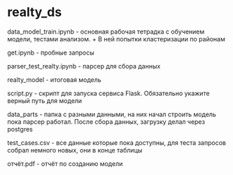 # realty_ds

data_model_train.ipynb - основная рабочая тетрадка с обучением модели, тестами анализом. + В ней попытки кластеризации по районам

get.ipynb - пробные запросы

parser_test_realty.ipynb - парсер для сбора данных

realty_model - итоговая модель

script.py - скрипт для запуска сервиса Flask. Обязательно укажите верный путь для модели

data_parts - папка с разными данными, на них начал строить модель пока парсер работал. После сбора данных, загрузку делал через postgres

test_cases.csv - все данные которые пока доступны, для теста запросов собрал немного новых, они в конце таблицы

отчёт.pdf - отчёт по созданию модели